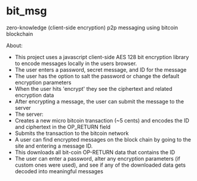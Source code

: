 # bit_msg
zero-knowledge (client-side encryption) p2p messaging using bitcoin blockchain

About:
- This project uses a javascript client-side AES 128 bit encryption library to encode messages locally in the users browser. 
 - The user enters a password, secret message, and ID for the message
 - The user has the option to salt the password or change the default encryption parameters
 - When the user hits 'encrypt' they see the ciphertext and related encryption data
- After encrypting a message, the user can submit the message to the server
- The server:
 - Creates a new micro bitcoin transaction (~5 cents) and encodes the ID and ciphertext in the OP_RETURN field
 - Submits the transaction to the bitcoin network
- A user can find encrypted messages on the block chain by going to the site and entering a message ID. 
 - This downloads all bit-coin OP-RETURN data that contains the ID
 - The user can enter a password, alter any encryption parameters (if custom ones were used), and see if any of the downloaded data gets decoded into meaningful messages
